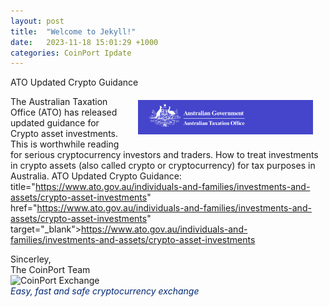 ```yaml
---
layout: post
title:  "Welcome to Jekyll!"
date:   2023-11-18 15:01:29 +1000
categories: CoinPort Ipdate
---
```




ATO Updated Crypto Guidance
<img src="images/ato.png" alt="ATO" class="center" style="max-width: 280px; float: right; padding: 20px;">

The Australian Taxation Office (ATO) has released updated guidance for Crypto asset investments. This is worthwhile reading for serious cryptocurrency investors and traders.
How to treat investments in crypto assets (also called crypto or cryptocurrency) for tax purposes in Australia.
ATO Updated Crypto Guidance: title="https://www.ato.gov.au/individuals-and-families/investments-and-assets/crypto-asset-investments" href="https://www.ato.gov.au/individuals-and-families/investments-and-assets/crypto-asset-investments" target="_blank">https://www.ato.gov.au/individuals-and-families/investments-and-assets/crypto-asset-investments


<p>
Sincerley, <br />
The CoinPort Team <br />
<img src="https://doc.coinport.com.au/images/logos/signature_logo.png" alt="CoinPort Exchange" width="120" /><br />
<span style="color: #022873;"><em>Easy, fast and safe cryptocurrency exchange</em></span>
</p>
